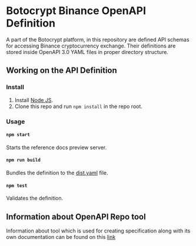# Botocrypt Binance OpenAPI Definition

A part of the Botocrypt platform, in this repository are defined API schemas for accessing Binance cryptocurrency 
exchange. Their definitions are stored inside OpenAPI 3.0 YAML files in proper directory structure.

## Working on the API Definition

### Install

1. Install [Node JS](https://nodejs.org/).
2. Clone this repo and run `npm install` in the repo root.

### Usage

#### `npm start`
Starts the reference docs preview server.

#### `npm run build`
Bundles the definition to the [dist.yaml](dist.yaml) file.

#### `npm test`
Validates the definition.

## Information about OpenAPI Repo tool

Information about tool which is used for creating specification along with its own documentation can be found on this 
[link](https://github.com/Redocly/create-openapi-repo)
